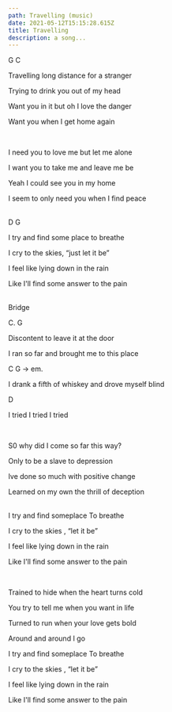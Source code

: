 ```yaml
---
path: Travelling (music)
date: 2021-05-12T15:15:28.615Z
title: Travelling
description: a song...
---
```

G C

Travelling long distance for a stranger

Trying to drink you out of my head

Want you in it but oh I love the danger

Want you when I get home again

<br/>

I need you to love me but let me alone

I want you to take me and leave me be

Yeah I could see you in my home

I seem to only need you when I find peace

<br/>
D G

I try and find some place to breathe

I cry to the skies, “just let it be”

I feel like lying down in the rain

Like I'll find some answer to the pain

<br/>
Bridge

C. G

Discontent to leave it at the door

I ran so far and brought me to this place

C G -> em. 

I drank a fifth of whiskey and drove myself blind

D

I tried I tried I tried

<br/>



S0 why did I come so far this way?

Only to be a slave to depression

Ive done so much with positive change

Learned on my own the thrill of deception

<br/>
I try and find someplace To breathe

I cry to the skies , “let it be”

I feel like lying down in the rain

Like I'll find some answer to the pain

<br/>

Trained to hide when the heart turns cold

You try to tell me when you want in life

Turned to run when your love gets bold

Around and around I go
<br/>


I try and find someplace To breathe

I cry to the skies , “let it be”

I feel like lying down in the rain

Like I'll find some answer to the pain